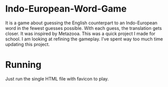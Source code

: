 # Indo-European-Word-Game
It is a game about guessing the English counterpart to an Indo-European word in the fewest guesses possible. With each guess, the translation gets closer. It was inspired by Metazooa. This was a quick project I made for school. I am looking at refining the gameplay. I've spent way too much time updating this project.

# Running
Just run the single HTML file with favicon to play.


